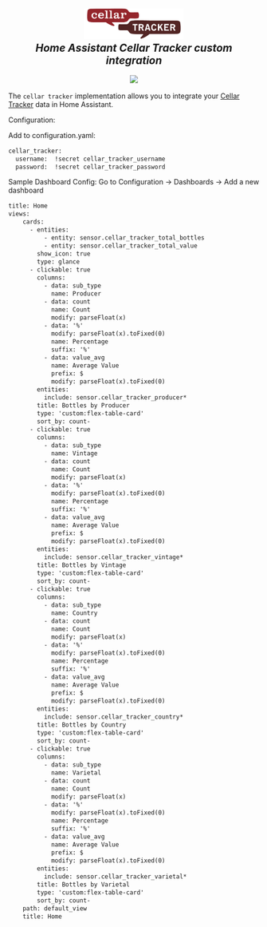 <h2 align="center">
  <a href="https://www.cellartracker.com/"><img src="./img/ct_logo.png" alt="Cellar Tracker logo" width="200"></a>
  <br>
  <i>Home Assistant Cellar Tracker custom integration</i>
  <br>
</h2>

<p align="center">
  <a href="https://github.com/custom-components/hacs"><img src="https://img.shields.io/badge/HACS-Custom-orange.svg"></a>
</p>

The `cellar tracker` implementation allows you to integrate your [Cellar Tracker](https://www.cellartracker.com/) data in Home Assistant.

Configuration:

Add to configuration.yaml:

```
cellar_tracker:
  username:  !secret cellar_tracker_username
  password:  !secret cellar_tracker_password
```


Sample Dashboard Config:
Go to Configuration -> Dashboards -> Add a new dashboard

```
title: Home
views:
    cards:
      - entities:
          - entity: sensor.cellar_tracker_total_bottles
          - entity: sensor.cellar_tracker_total_value
        show_icon: true
        type: glance
      - clickable: true
        columns:
          - data: sub_type
            name: Producer
          - data: count
            name: Count
            modify: parseFloat(x)
          - data: '%'
            modify: parseFloat(x).toFixed(0)
            name: Percentage
            suffix: '%'
          - data: value_avg
            name: Average Value
            prefix: $
            modify: parseFloat(x).toFixed(0)
        entities:
          include: sensor.cellar_tracker_producer*
        title: Bottles by Producer
        type: 'custom:flex-table-card'
        sort_by: count-
      - clickable: true
        columns:
          - data: sub_type
            name: Vintage
          - data: count
            name: Count
            modify: parseFloat(x)
          - data: '%'
            modify: parseFloat(x).toFixed(0)
            name: Percentage
            suffix: '%'
          - data: value_avg
            name: Average Value
            prefix: $
            modify: parseFloat(x).toFixed(0)
        entities:
          include: sensor.cellar_tracker_vintage*
        title: Bottles by Vintage
        type: 'custom:flex-table-card'
        sort_by: count-
      - clickable: true
        columns:
          - data: sub_type
            name: Country
          - data: count
            name: Count
            modify: parseFloat(x)
          - data: '%'
            modify: parseFloat(x).toFixed(0)
            name: Percentage
            suffix: '%'
          - data: value_avg
            name: Average Value
            prefix: $
            modify: parseFloat(x).toFixed(0)
        entities:
          include: sensor.cellar_tracker_country*
        title: Bottles by Country
        type: 'custom:flex-table-card'
        sort_by: count-
      - clickable: true
        columns:
          - data: sub_type
            name: Varietal
          - data: count
            name: Count
            modify: parseFloat(x)
          - data: '%'
            modify: parseFloat(x).toFixed(0)
            name: Percentage
            suffix: '%'
          - data: value_avg
            name: Average Value
            prefix: $
            modify: parseFloat(x).toFixed(0)
        entities:
          include: sensor.cellar_tracker_varietal*
        title: Bottles by Varietal
        type: 'custom:flex-table-card'
        sort_by: count-
    path: default_view
    title: Home
```
